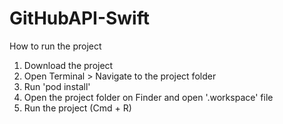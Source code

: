 # GitHubAPI-Swift

How to run the project

1. Download the project
2. Open Terminal > Navigate to the project folder
3. Run 'pod install'
4. Open the project folder on Finder and open '.workspace' file
5. Run the project (Cmd + R)
